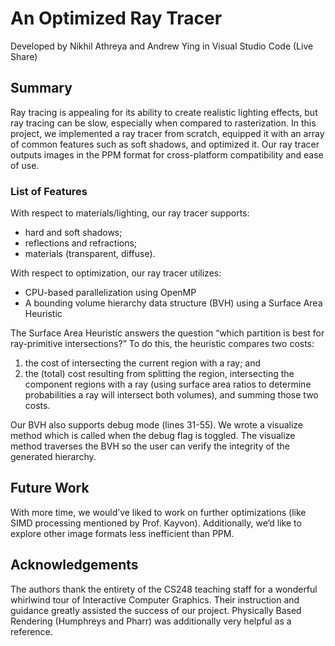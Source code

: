 # An Optimized Ray Tracer

Developed by Nikhil Athreya and Andrew Ying in Visual Studio Code (Live Share)

## Summary
Ray tracing is appealing for its ability to create realistic lighting effects, but ray tracing can be slow, especially when compared to rasterization. In this project, we implemented a ray tracer from scratch, equipped it with an array of common features such as soft shadows, and optimized it. Our ray tracer outputs images in the PPM format for cross-platform compatibility and ease of use. 

### List of Features
With respect to materials/lighting, our ray tracer supports:

* hard and soft shadows;
* reflections and refractions;
* materials (transparent, diffuse).

With respect to optimization, our ray tracer utilizes: 

* CPU-based parallelization using OpenMP
* A bounding volume hierarchy data structure (BVH) using a Surface Area Heuristic

The Surface Area Heuristic answers the question “which partition is best for ray-primitive intersections?” To do this, the heuristic compares two costs:

1. the cost of intersecting the current region with a ray; and
2. the (total) cost resulting from splitting the region, intersecting the component regions with a ray (using surface area ratios to determine probabilities a ray will intersect both volumes), and summing those two costs.

Our BVH also supports debug mode (lines 31-55). We wrote a visualize method which is called when the debug flag is toggled. The visualize method traverses the BVH so the user can verify the integrity of the generated hierarchy. 



## Future Work
With more time, we would’ve liked to work on further optimizations (like SIMD processing mentioned by Prof. Kayvon). Additionally, we’d like to explore other image formats less inefficient than PPM. 

## Acknowledgements 
The authors thank the entirety of the CS248 teaching staff for a wonderful whirlwind tour of Interactive Computer Graphics. Their instruction and guidance greatly assisted the success of our project. Physically Based Rendering (Humphreys and Pharr) was additionally very helpful as a reference.  

